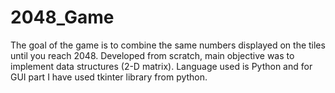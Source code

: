 # 2048_Game
The goal of the game is to combine the same numbers displayed on the tiles until you reach 2048.
Developed from scratch, main objective was to implement data structures (2-D matrix).
Language used is Python and for GUI part I have used tkinter library from python.
